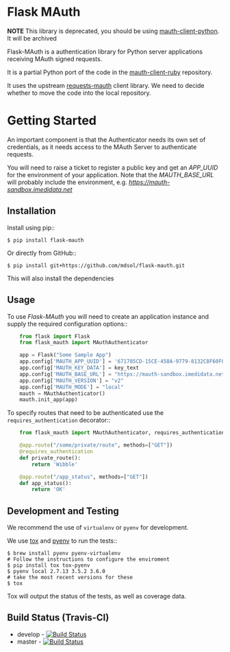 # Flask MAuth

**NOTE** This library is deprecated, you should be using [mauth-client-python](https://github.com/mdsol/mauth-client-python).  It will be archived

Flask-MAuth is a authentication library for Python server applications receiving MAuth signed requests.  

It is a partial Python port of the code in the [mauth-client-ruby](https://github.com/mdsol/mauth-client-ruby) repository.

It uses the upstream [requests-mauth](https://github.com/mdsol/requests-mauth) client library.  We need to decide whether to move the code into the local repository. 

Getting Started
===============

An important component is that the Authenticator needs its own set of credentials, as it needs access to the MAuth Server to authenticate requests.

You will need to raise a ticket to register a public key and get an *APP_UUID* for the environment of your application.  Note that the *MAUTH_BASE_URL* will probably
include the environment, e.g. *https://mauth-sandbox.imedidata.net*


Installation
------------

Install using pip::

    $ pip install flask-mauth


Or directly from GitHub::

    $ pip install git+https://github.com/mdsol/flask-mauth.git

This will also install the dependencies

Usage
-----

To use *Flask-MAuth* you will need to create an application instance and supply the required configuration options::

```python
    from flask import Flask
    from flask_mauth import MAuthAuthenticator

    app = Flask("Some Sample App")
    app.config['MAUTH_APP_UUID'] = '671785CD-15CE-458A-9779-8132C8F60F04'   # This will be the APP UUID for your application
    app.config['MAUTH_KEY_DATA'] = key_text                                 # This will be the content of the Private Key
    app.config['MAUTH_BASE_URL'] = "https://mauth-sandbox.imedidata.net"    # The MAuth Server Base URL
    app.config['MAUTH_VERSION'] = "v2"                                      # This defaults to v2 and can be left out
    app.config['MAUTH_MODE'] = "local"                                      # This should be either 'local' or 'remote'
    mauth = MAuthAuthenticator()
    mauth.init_app(app)
```
To specify routes that need to be authenticated use the `requires_authentication` decorator::

```python
    from flask_mauth import MAuthAuthenticator, requires_authentication

    @app.route("/some/private/route", methods=["GET"])
    @requires_authentication
    def private_route():
        return 'Wibble'

    @app.route("/app_status", methods=["GET"])
    def app_status():
        return 'OK'

```


Development and Testing
-----------------------
We recommend the use of `virtualenv` or `pyenv` for development.

We use [tox](https://tox.readthedocs.io/en/latest/) and [pyenv](https://github.com/yyuu/pyenv) to run the tests::

    $ brew install pyenv pyenv-virtualenv                                   # Follow the instructions to configure the enviroment
    $ pip install tox tox-pyenv
    $ pyenv local 2.7.13 3.5.2 3.6.0                                        # take the most recent versions for these
    $ tox
    
Tox will output the status of the tests, as well as coverage data. 

Build Status (Travis-CI)
------------
* develop - [![Build Status](https://travis-ci.org/mdsol/flask-mauth.svg?branch=develop)](https://travis-ci.org/mdsol/flask-mauth.svg?branch=develop)
* master - [![Build Status](https://travis-ci.org/mdsol/flask-mauth.svg?branch=master)](https://travis-ci.org/mdsol/flask-mauth.svg?branch=master)

